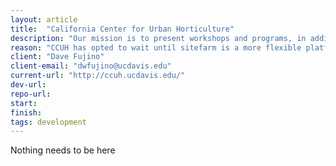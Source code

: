 ```yaml
---
layout: article
title:  "California Center for Urban Horticulture"
description: "Our mission is to present workshops and programs, in addition to working on initiatives hat promote scientific research and the exchange of science-based principles and practices that protect resources and enhances ecosystems in the urban environment in California."
reason: "CCUH has opted to wait until sitefarm is a more flexible platform"
client: "Dave Fujino"
client-email: "dwfujino@ucdavis.edu"
current-url: "http://ccuh.ucdavis.edu/"
dev-url:
repo-url:
start:
finish:
tags: development
---
```


Nothing needs to be here
